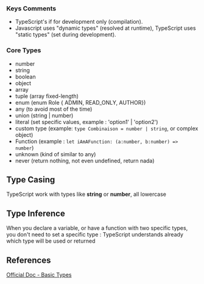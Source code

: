 ### Keys Comments

* TypeScript's if for development only (compilation).
* Javascript uses "dynamic types" (resolved at runtime), TypeScript uses "static types" (set during development). 

### Core Types 
* number 
* string 
* boolean
* object
* array
* tuple (array fixed-length)
* enum (enum Role { ADMIN, READ_ONLY, AUTHOR})
* any (to avoid most of the time)
* union (string | number)
* literal  (set specific values, example : 'option1' | 'option2')
* custom type (example: `type Combinaison = number | string`, or complex object)
* Function (example : `let iAmAFunction: (a:number, b:number) => number`)
* unknown (kind of similar to any)
* never (return nothing, not even undefined, return nada)

## Type Casing

TypeScript work with types like **string** or **number**, all lowercase

## Type Inference
When you declare a variable, or have a function with two specific types, you don't need to set a specific type : TypeScript understands already which type will be used or returned


## References

[Official Doc - Basic Types](https://www.typescriptlang.org/docs/handbook/basic-types.html)